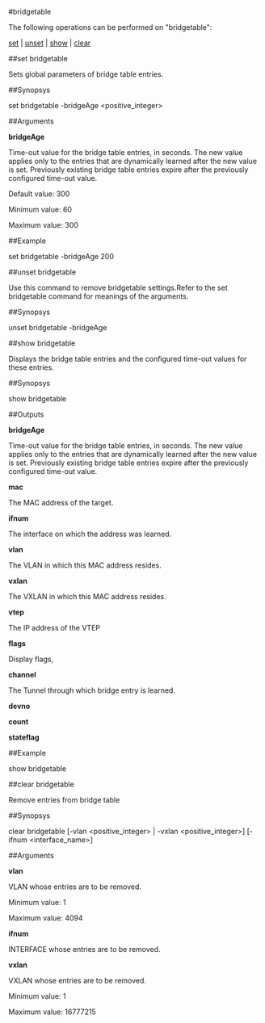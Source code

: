 #bridgetable

The following operations can be performed on "bridgetable":


[set](#set-bridgetable) | [unset](#unset-bridgetable) | [show](#show-bridgetable) | [clear](#clear-bridgetable)

##set bridgetable

Sets global parameters of bridge table entries.


##Synopsys

set bridgetable -bridgeAge &lt;positive_integer>


##Arguments

<b>bridgeAge</b>
Time-out value for the bridge table entries, in seconds. The new value applies only to the entries that are dynamically learned after the new value is set. Previously existing bridge table entries expire after the previously configured time-out value.
Default value: 300
Minimum value: 60
Maximum value: 300



##Example

set bridgetable -bridgeAge 200

##unset bridgetable

Use this command to remove  bridgetable settings.Refer to the set  bridgetable command for meanings of the arguments.


##Synopsys

unset bridgetable -bridgeAge


##show bridgetable

Displays the bridge table entries and the configured time-out values for these entries.


##Synopsys

show bridgetable


##Outputs

<b>bridgeAge</b>
Time-out value for the bridge table entries, in seconds. The new value applies only to the entries that are dynamically learned after the new value is set. Previously existing bridge table entries expire after the previously configured time-out value.

<b>mac</b>
The MAC address of the target.

<b>ifnum</b>
The interface on which the address was learned.

<b>vlan</b>
The VLAN in which this MAC address resides.

<b>vxlan</b>
The VXLAN in which this MAC address resides.

<b>vtep</b>
The IP address of the VTEP

<b>flags</b>
Display flags,

<b>channel</b>
The Tunnel through which bridge entry is learned.

<b>devno</b>

<b>count</b>

<b>stateflag</b>



##Example

show bridgetable

##clear bridgetable

Remove entries from bridge table


##Synopsys

clear bridgetable [-vlan &lt;positive_integer> | -vxlan &lt;positive_integer>] [-ifnum &lt;interface_name>]


##Arguments

<b>vlan</b>
VLAN  whose entries are to be removed.
Minimum value: 1
Maximum value: 4094

<b>ifnum</b>
INTERFACE  whose entries are to be removed.

<b>vxlan</b>
VXLAN  whose entries are to be removed.
Minimum value: 1
Maximum value: 16777215



